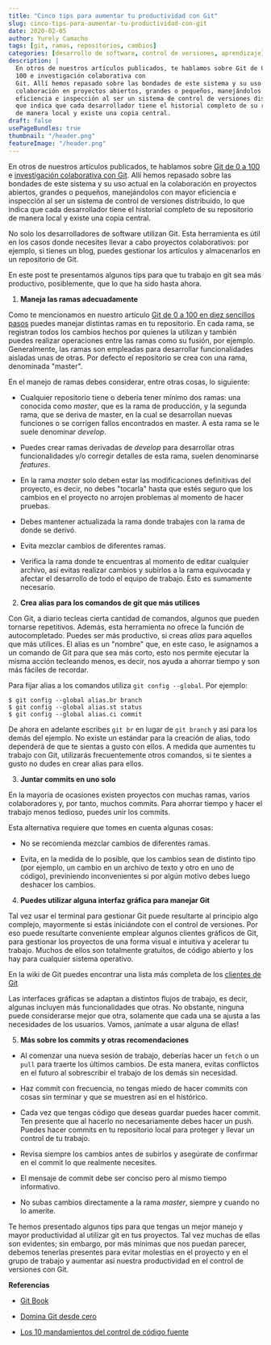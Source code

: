 ```yaml
---
title: "Cinco tips para aumentar tu productividad con Git"
slug: cinco-tips-para-aumentar-tu-productividad-con-git
date: 2020-02-05
author: Yurely Camacho
tags: [git, ramas, repositorios, cambios]
categories: [desarrollo de software, control de versiones, aprendizaje]
description: |
  En otros de nuestros artículos publicados, te hablamos sobre Git de 0 a
  100 e investigación colaborativa con
  Git. Allí hemos repasado sobre las bondades de este sistema y su uso actual en la
  colaboración en proyectos abiertos, grandes o pequeños, manejándolos con mayor
  eficiencia e inspección al ser un sistema de control de versiones distribuido, lo
  que indica que cada desarrollador tiene el historial completo de su repositorio
  de manera local y existe una copia central.
draft: false
usePageBundles: true
thumbnail: "/header.png"
featureImage: "/header.png"
---
```


<!-- # Cinco tips para aumentar tu productividad con Git -->
<!-- **Por Yurely Camacho** -->

En otros de nuestros artículos publicados, te hablamos sobre
[Git de 0 a 100](https://opensciencelabs.org/blog/git-de-en-diez-sencillos-pasos/)
e
[investigación colaborativa con Git](https://opensciencelabs.org/blog/investigacion-colaborativa-con-git/).
Allí hemos repasado sobre las bondades de este sistema y su uso actual en la
colaboración en proyectos abiertos, grandes o pequeños, manejándolos con mayor
eficiencia e inspección al ser un sistema de control de versiones distribuido,
lo que indica que cada desarrollador tiene el historial completo de su
repositorio de manera local y existe una copia central.

<!-- TEASER_END -->

No solo los desarrolladores de software utilizan Git. Esta herramienta es útil
en los casos donde necesites llevar a cabo proyectos colaborativos: por ejemplo,
si tienes un blog, puedes gestionar los artículos y almacenarlos en un
repositorio de Git.

En este post te presentamos algunos tips para que tu trabajo en git sea más
productivo, posiblemente, que lo que ha sido hasta ahora.

1. **Maneja las ramas adecuadamente**

Como te mencionamos en nuestro artículo
[Git de 0 a 100 en diez sencillos pasos](https://opensciencelabs.org/blog/git-de-en-diez-sencillos-pasos/)
puedes manejar distintas ramas en tu repositorio. En cada rama, se registran
todos los cambios hechos por quienes la utilizan y también puedes realizar
operaciones entre las ramas como su fusión, por ejemplo. Generalmente, las ramas
son empleadas para desarrollar funcionalidades aisladas unas de otras. Por
defecto el repositorio se crea con una rama, denominada "master".

En el manejo de ramas debes considerar, entre otras cosas, lo siguiente:

- Cualquier repositorio tiene o debería tener mínimo dos ramas: una conocida
  como _master_, que es la rama de producción, y la segunda rama, que se deriva
  de master, en la cual se desarrollan nuevas funciones o se corrigen fallos
  encontrados en master. A esta rama se le suele denominar _develop_.

- Puedes crear ramas derivadas de _develop_ para desarrollar otras
  funcionalidades y/o corregir detalles de esta rama, suelen denominarse
  _features_.

- En la rama _master_ solo deben estar las modificaciones definitivas del
  proyecto, es decir, no debes "tocarla" hasta que estés seguro que los cambios
  en el proyecto no arrojen problemas al momento de hacer pruebas.

- Debes mantener actualizada la rama donde trabajes con la rama de donde se
  derivó.

- Evita mezclar cambios de diferentes ramas.

- Verifica la rama donde te encuentras al momento de editar cualquier archivo,
  así evitas realizar cambios y subirlos a la rama equivocada y afectar el
  desarrollo de todo el equipo de trabajo. Esto es sumamente necesario.

2. **Crea alias para los comandos de git que más utilices**

Con Git, a diario tecleas cierta cantidad de comandos, algunos que pueden
tornarse repetitivos. Además, esta herramienta no ofrece la función de
autocompletado. Puedes ser más productivo, si creas _alias_ para aquellos que
más utilices. El alias es un "nombre" que, en este caso, le asignamos a un
comando de Git para que sea más corto, esto nos permite ejecutar la misma acción
tecleando menos, es decir, nos ayuda a ahorrar tiempo y son más fáciles de
recordar.

Para fijar alias a los comandos utiliza `git config --global`. Por ejemplo:

```
$ git config --global alias.br branch
$ git config --global alias.st status
$ git config --global alias.ci commit
```

De ahora en adelante escribes `git br` en lugar de `git branch` y así para los
demás del ejemplo. No existe un estándar para la creación de alias, todo
dependerá de que te sientas a gusto con ellos. A medida que aumentes tu trabajo
con Git, utilizarás frecuentemente otros comandos, si te sientes a gusto no
dudes en crear alias para ellos.

3. **Juntar commits en uno solo**

En la mayoría de ocasiones existen proyectos con muchas ramas, varios
colaboradores y, por tanto, muchos commits. Para ahorrar tiempo y hacer el
trabajo menos tedioso, puedes unir los commits.

Esta alternativa requiere que tomes en cuenta algunas cosas:

- No se recomienda mezclar cambios de diferentes ramas.

- Evita, en la medida de lo posible, que los cambios sean de distinto tipo (por
  ejemplo, un cambio en un archivo de texto y otro en uno de código),
  previniendo inconvenientes si por algún motivo debes luego deshacer los
  cambios.

4. **Puedes utilizar alguna interfaz gráfica para manejar Git**

Tal vez usar el terminal para gestionar Git puede resultarte al principio algo
complejo, mayormente si estás iniciándote con el control de versiones. Por eso
puede resultarte conveniente emplear algunos clientes gráficos de Git, para
gestionar los proyectos de una forma visual e intuitiva y acelerar tu trabajo.
Muchos de ellos son totalmente gratuitos, de código abierto y los hay para
cualquier sistema operativo.

En la wiki de Git puedes encontrar una lista más completa de los
[clientes de Git](https://git.wiki.kernel.org/index.php/Interfaces,_frontends,_and_tools#Graphical_Interfaces)

Las interfaces gráficas se adaptan a distintos flujos de trabajo, es decir,
algunas incluyen más funcionalidades que otras. No obstante, ninguna puede
considerarse mejor que otra, solamente que cada una se ajusta a las necesidades
de los usuarios. Vamos, ¡anímate a usar alguna de ellas!

5. **Más sobre los commits y otras recomendaciones**

- Al comenzar una nueva sesión de trabajo, deberías hacer un `fetch` o un `pull`
  para traerte los últimos cambios. De esta manera, evitas conflictos en el
  futuro al sobrescribir el trabajo de los demás sin necesidad.

- Haz commit con frecuencia, no tengas miedo de hacer commits con cosas sin
  terminar y que se muestren así en el histórico.

- Cada vez que tengas código que deseas guardar puedes hacer commit. Ten
  presente que al hacerlo no necesariamente debes hacer un push. Puedes hacer
  commits en tu repositorio local para proteger y llevar un control de tu
  trabajo.

- Revisa siempre los cambios antes de subirlos y asegúrate de confirmar en el
  commit lo que realmente necesites.

- El mensaje de commit debe ser conciso pero al mismo tiempo informativo.

- No subas cambios directamente a la rama _master_, siempre y cuando no lo
  amerite.

Te hemos presentado algunos tips para que tengas un mejor manejo y mayor
productividad al utilizar git en tus proyectos. Tal vez muchas de ellas son
evidentes; sin embargo, por más mínimas que nos puedan parecer, debemos tenerlas
presentes para evitar molestias en el proyecto y en el grupo de trabajo y
aumentar así nuestra productividad en el control de versiones con Git.

**Referencias**

- [Git Book](https://git-scm.com/book/es/v2)

- [Domina Git desde cero](https://sargantanacode.es/post/using-git-aliases-to-increase-our-productivity)

- [Los 10 mandamientos del control de código fuente](https://www.campusmvp.es/recursos/post/los-10-mandamientos-del-control-de-codigo-fuente.aspx)
